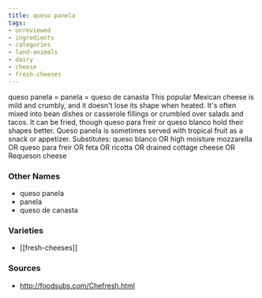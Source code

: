 ```yaml
---
title: queso panela
tags:
- unreviewed
- ingredients
- categories
- land-animals
- dairy
- cheese
- fresh-cheeses
---
```

queso panela = panela = queso de canasta This popular Mexican cheese is mild and crumbly, and it doesn't lose its shape when heated. It's often mixed into bean dishes or casserole fillings or crumbled over salads and tacos. It can be fried, though queso para freir or queso blanco hold their shapes better. Queso panela is sometimes served with tropical fruit as a snack or appetizer. Substitutes: queso blanco OR high moisture mozzarella OR queso para freir OR feta OR ricotta OR drained cottage cheese OR Requeson cheese

### Other Names

* queso panela
* panela
* queso de canasta

### Varieties

* [[fresh-cheeses]]

### Sources
* http://foodsubs.com/Chefresh.html
